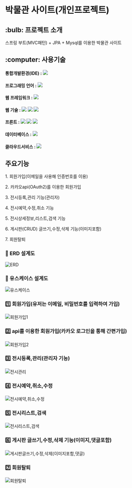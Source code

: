 <div>
  <h1>박물관 사이트(개인프로젝트)</h1>
</div>

<div>
  <h2> :bulb: 프로젝트 소개</h2>
	스프링 부트(MVC패턴) + JPA + Mysql를 이용한 박물관 사이트
</div>

<div align="left">
  <h2> :computer: 사용기술</h2>
	<h4>통합개발환경(IDE) : <img src="https://img.shields.io/badge/Eclipse IDE-2C2255?style=flat&logo=Eclipse IDE&logoColor=white" /></h4> 
	<h4>프로그래밍 언어 : <img src="https://img.shields.io/badge/Java-007396?style=flat&logo=Java&logoColor=white" /></h4> 
	<h4>웹 프레임워크 : <img src="https://img.shields.io/badge/Spring-6DB33F?style=flat&logo=Spring&logoColor=white" /></h4> 
	<h4>웹 기술 : <img src="https://img.shields.io/badge/HTML5-E34F26?style=flat&logo=HTML5&logoColor=white" />
		<img src="https://img.shields.io/badge/JavaScript-F7DF1E?style=flat&logo=JavaScript&logoColor=white" />
	 	<img src="https://img.shields.io/badge/jQuery-0769AD?style=flat&logo=jQuery&logoColor=white" /></h4> 
	<h4>프론트 : <img src="https://img.shields.io/badge/CSS3-1572B6?style=flat&logo=CSS3&logoColor=white" />
  		<img src="https://img.shields.io/badge/Bootstrap-7952B3?style=flat&logo=Bootstrap&logoColor=white" />
  		<img src="https://img.shields.io/badge/Thymeleaf-005F0F?style=flat&logo=Thymeleaf&logoColor=white" /></h4> 
	<h4>데이터베이스 :  <img src="https://img.shields.io/badge/MySQL-4479A1?style=flat&logo=MySQL&logoColor=white" /></h4>
	<h4>클라우드서비스 : <img src="https://img.shields.io/badge/AWS-232F3E?style=flat&logo=Amazon AWS&logoColor=white" /></h4>
</div>

<div>
  <h2>주요기능</h2>
	  <P>1. 회원가입(이메일을 사용해 인증번호를 이용)</P>
	  <P>2. 카카오api(OAuth2)를 이용한 회원가입</P>
	  <P>3. 전시등록,관리 기능(관리자)</P>
	  <P>4. 전시예약,수정,취소 기능</P>
	  <P>5. 전시상세정보,리스트,검색 기능</P>
	  <P>6. 게시판(CRUD) 글쓰기,수정,삭제 기능(이미지포함)</P>
	  <P>7. 회원탈퇴</P>
</div>

### :closed_book: ERD 설계도
![ERD](https://github.com/FFVOID/museum-test-/assets/130435247/8af0c471-7a84-4509-ba0b-4537eb558559)

### :green_book: 유스케이스 설계도
![유스케이스](https://github.com/FFVOID/museum-test-/assets/130435247/ee81cb9a-e422-4615-bcf9-efbb0870ec0a)

### :one: 회원가입(유저는 이메일, 비밀번호를 입력하여 가입)
![회원가입1](https://github.com/FFVOID/museum-test-/assets/130435247/6b8c7297-fcce-4426-891e-69e1abe8a006)

### :two: api를 이용한 회원가입(카카오 로그인을 통해 간편가입)
![회원가입2](https://github.com/FFVOID/museum-test-/assets/130435247/cb45e48b-a2f1-419c-9793-8b7557479a68)

### :three: 전시등록,관리(관리자 기능)
![전시관리](https://github.com/FFVOID/museum-test-/assets/130435247/71edef49-dfc9-42ab-a962-5c0e8197bc8c)

### :four: 전시예약,취소,수정
![전시예약,취소,수정](https://github.com/FFVOID/museum-test-/assets/130435247/65492a0d-e1cd-4380-af40-4832a4edf994)

### :five: 전시리스트,검색
![전시리스트,검색](https://github.com/FFVOID/museum-test-/assets/130435247/7aa4dfc5-f55f-423c-885d-6a3e7a8201cd)

### :six: 게시판 글쓰기,수정,삭제 기능(이미지,댓글포함)
![게시판글쓰기,수정,삭제(이미지포함,댓글)](https://github.com/FFVOID/museum-test-/assets/130435247/3486d335-1efc-4af0-940c-69bdab1e37f3)

### :seven: 회원탈퇴
![회원탈퇴](https://github.com/FFVOID/museum-test-/assets/130435247/08d7063c-1e10-4584-a3b7-a590573aa262)
